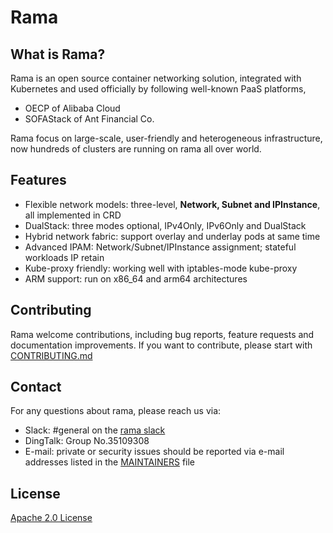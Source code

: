 # Rama

## What is Rama?

Rama is an open source container networking solution, integrated with Kubernetes and used officially by following well-known PaaS platforms,

- OECP of Alibaba Cloud
- SOFAStack of Ant Financial Co.

Rama focus on large-scale, user-friendly and heterogeneous infrastructure, now hundreds of clusters are running on rama all over world.

## Features

- Flexible network models: three-level, **Network, Subnet and IPInstance**, all implemented in CRD
- DualStack: three modes optional, IPv4Only, IPv6Only and DualStack
- Hybrid network fabric: support overlay and underlay pods at same time
- Advanced IPAM: Network/Subnet/IPInstance assignment; stateful workloads IP retain
- Kube-proxy friendly: working well with iptables-mode kube-proxy
- ARM support: run on x86_64 and arm64 architectures

## Contributing

Rama welcome contributions, including bug reports, feature requests and documentation improvements.
If you want to contribute, please start with [CONTRIBUTING.md](CONTRIBUTING.md)

## Contact

For any questions about rama, please reach us via:

- Slack: #general on the [rama slack](rama-qh63190.slack.com)
- DingTalk: Group No.35109308
- E-mail: private or security issues should be reported via e-mail addresses listed in the [MAINTAINERS](MAINTAINERS) file

## License

[Apache 2.0 License](LICENSE)